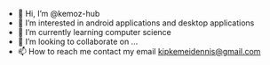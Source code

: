 - 👋 Hi, I’m @kemoz-hub
- 👀 I’m interested in android applications and desktop applications
- 🌱 I’m currently learning computer science
- 💞️ I’m looking to collaborate on ...
- 📫 How to reach me contact my email kipkemeidennis@gmail.com

<!---
kemoz-hub/kemoz-hub is a ✨ special ✨ repository because its `README.md` (this file) appears on your GitHub profile.
You can click the Preview link to take a look at your changes.
--->

